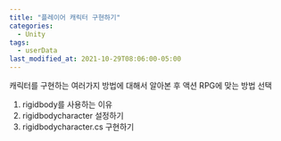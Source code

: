```yaml
---
title: "플레이어 캐릭터 구현하기"
categories:
  - Unity
tags:
  - userData
last_modified_at: 2021-10-29T08:06:00-05:00
---
```

캐릭터를 구현하는 여러가지 방법에 대해서 알아본 후 액션 RPG에 맞는 방법 선택
1. rigidbody를 사용하는 이유
2. rigidbodycharacter 설정하기
3. rigidbodycharacter.cs 구현하기
